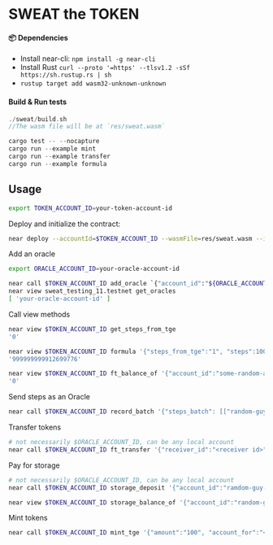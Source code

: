 # SWEAT the TOKEN

#### 📦 Dependencies

- Install near-cli: `npm install -g near-cli`
- Install Rust `curl --proto '=https' --tlsv1.2 -sSf https://sh.rustup.rs | sh`
- `rustup target add wasm32-unknown-unknown`

#### Build & Run tests

```rust
./sweat/build.sh
//The wasm file will be at `res/sweat.wasm`

cargo test -- --nocapture
cargo run --example mint
cargo run --example transfer
cargo run --example formula
```

## Usage

```bash
export TOKEN_ACCOUNT_ID=your-token-account-id
```
Deploy and initialize the contract:
```bash
near deploy --accountId=$TOKEN_ACCOUNT_ID --wasmFile=res/sweat.wasm --initArgs '{"postfix": ".u.sweat.testnet"}' --initFunction new
```
Add an oracle
```bash
export ORACLE_ACCOUNT_ID=your-oracle-account-id
```
```bash
near call $TOKEN_ACCOUNT_ID add_oracle `{"account_id":"${ORACLE_ACCOUNT_ID}"}` --accountId $TOKEN_ACCOUNT_ID --gas=2428088695050
near view sweat_testing_11.testnet get_oracles
[ 'your-oracle-account-id' ]
```

Call view methods
```bash
near view $TOKEN_ACCOUNT_ID get_steps_from_tge
'0'

near view $TOKEN_ACCOUNT_ID formula '{"steps_from_tge":"1", "steps":1000}'
'999999999912699776'

near view $TOKEN_ACCOUNT_ID ft_balance_of '{"account_id":"some-random-account.testnet"}'
'0'
```

Send steps as an Oracle
```bash
near call $TOKEN_ACCOUNT_ID record_batch '{"steps_batch": [["random-guy-1.testnet", 10000],["random-gal-2.testnet", 20000] ]}' --accountId $ORACLE_ACCOUNT_ID --gas=300000000000000
```
Transfer tokens
```bash
# not necessarily $ORACLE_ACCOUNT_ID, can be any local account
near call $TOKEN_ACCOUNT_ID ft_transfer '{"receiver_id":"<receiver id>", "amount":"100", "memo":"hello world!"}' --accountId $ORACLE_ACCOUNT_ID --depositYocto 1
```
Pay for storage
```bash
# not necessarily $ORACLE_ACCOUNT_ID, can be any local account
near call $TOKEN_ACCOUNT_ID storage_deposit '{"account_id":"ramdom-guy-1.testnet"}' --accountId $ORACLE_ACCOUNT_ID --depositYocto 2350000000000000000000

near view $TOKEN_ACCOUNT_ID storage_balance_of '{"account_id":"random-guy-1.testnet"}' --accountId $ORACLE_ACCOUNT_ID
```

Mint tokens
```bash
near call $TOKEN_ACCOUNT_ID mint_tge '{"amount":"100", "account_for":"<account_for>"}' --accountId $TOKEN_ACCOUNT_ID --gas=300000000000000
```
